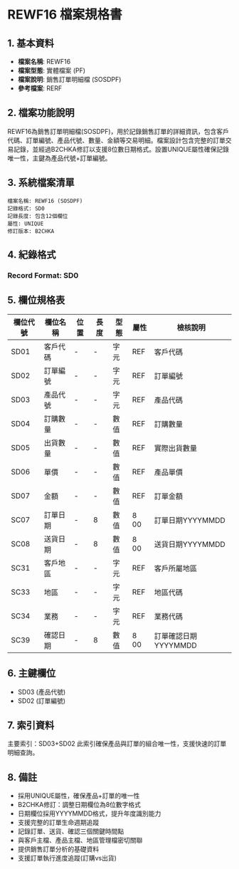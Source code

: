 # REWF16 檔案規格書

## 1. 基本資料
- **檔案名稱**: REWF16
- **檔案型態**: 實體檔案 (PF)
- **檔案說明**: 銷售訂單明細檔 (SOSDPF)
- **參考檔案**: RERF

## 2. 檔案功能說明
REWF16為銷售訂單明細檔(SOSDPF)，用於記錄銷售訂單的詳細資訊，包含客戶代碼、訂單編號、產品代號、數量、金額等交易明細。檔案設計包含完整的訂單交易記錄，並經過B2CHKA修訂以支援8位數日期格式。設置UNIQUE屬性確保記錄唯一性，主鍵為產品代號+訂單編號。

## 3. 系統檔案清單
```
檔案名稱: REWF16 (SOSDPF)
記錄格式: SD0
記錄長度: 包含12個欄位
屬性: UNIQUE
修訂版本: B2CHKA
```

## 4. 紀錄格式
### Record Format: SD0

## 5. 欄位規格表

| 欄位代號 | 欄位名稱 | 位置 | 長度 | 型態 | 屬性 | 檢核說明 |
|---------|----------|------|------|------|------|----------|
| SD01 | 客戶代碼 | - | - | 字元 | REF | 客戶代碼 |
| SD02 | 訂單編號 | - | - | 字元 | REF | 訂單編號 |
| SD03 | 產品代號 | - | - | 字元 | REF | 產品代碼 |
| SD04 | 訂購數量 | - | - | 數值 | REF | 訂購數量 |
| SD05 | 出貨數量 | - | - | 數值 | REF | 實際出貨數量 |
| SD06 | 單價 | - | - | 數值 | REF | 產品單價 |
| SD07 | 金額 | - | - | 數值 | REF | 訂單金額 |
| SC07 | 訂單日期 | - | 8 | 數值 | 8 00 | 訂單日期YYYYMMDD |
| SC08 | 送貨日期 | - | 8 | 數值 | 8 00 | 送貨日期YYYYMMDD |
| SC31 | 客戶地區 | - | - | 字元 | REF | 客戶所屬地區 |
| SC33 | 地區 | - | - | 字元 | REF | 地區代碼 |
| SC34 | 業務 | - | - | 字元 | REF | 業務代碼 |
| SC39 | 確認日期 | - | 8 | 數值 | 8 00 | 訂單確認日期YYYYMMDD |

## 6. 主鍵欄位
- SD03 (產品代號)
- SD02 (訂單編號)

## 7. 索引資料
主要索引：SD03+SD02
此索引確保產品與訂單的組合唯一性，支援快速的訂單明細查詢。

## 8. 備註
- 採用UNIQUE屬性，確保產品+訂單的唯一性
- B2CHKA修訂：調整日期欄位為8位數字格式
- 日期欄位採用YYYYMMDD格式，提升年度識別能力
- 支援完整的訂單生命週期追蹤
- 記錄訂單、送貨、確認三個關鍵時間點
- 與客戶主檔、產品主檔、地區管理檔密切關聯
- 提供銷售訂單分析的基礎資料
- 支援訂單執行進度追蹤(訂購vs出貨) 